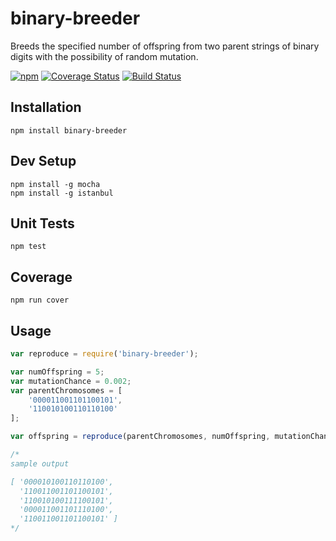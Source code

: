 # binary-breeder

Breeds the specified number of offspring from two parent strings of binary digits with the possibility of random mutation. 

[![npm](https://img.shields.io/npm/v/binary-breeder.svg)](https://www.npmjs.com/package/binary-breeder) [![Coverage Status](https://coveralls.io/repos/jhaugh42/binary-breeder/badge.svg?branch=master&service=github)](https://coveralls.io/github/jhaugh42/binary-breeder?branch=master) [![Build Status](https://travis-ci.org/jhaugh42/binary-breeder.svg?branch=master)](https://travis-ci.org/jhaugh42/binary-breeder)



## Installation
`npm install binary-breeder`

## Dev Setup
```
npm install -g mocha
npm install -g istanbul
```

## Unit Tests
```
npm test
```

## Coverage
```
npm run cover
```

## Usage
```javascript
var reproduce = require('binary-breeder');

var numOffspring = 5;
var mutationChance = 0.002;
var parentChromosomes = [
    '000011001101100101',
    '110010100110110100'
];

var offspring = reproduce(parentChromosomes, numOffspring, mutationChance);

/*
sample output

[ '000010100110110100',
  '110011001101100101',
  '110010100111100101',
  '000011001101110100',
  '110011001101100101' ]
*/
```